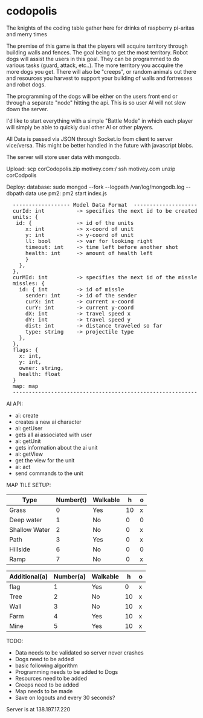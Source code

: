 # codopolis
The knights of the coding table gather here for drinks of raspberry pi-aritas and merry times

The premise of this game is that the players will acquire territory through building walls and fences. The goal being to get the most territory. Robot dogs will assist the users in this goal. They can be programmed to do various tasks (guard, attack, etc..). The more territory you accquire the more dogs you get. There will also be "creeps", or random animals out there and resources you harvest to support your building of walls and fortresses and robot dogs.

The programming of the dogs will be either on the users front end or through a separate "node" hitting the api. This is so user AI will not slow down the server.

I'd like to start everything with a simple "Battle Mode" in which each player will simply be able to quickly dual other AI or other players.

All Data is passed via JSON through Socket.io from client to server vice/versa. This might be better handled in the future with javascript blobs.

The server will store user data with mongodb.

Upload:
scp corCodopolis.zip motivey.com:/
ssh motivey.com
unzip corCodpolis

Deploy:
database: sudo mongod --fork --logpath /var/log/mongodb.log --dbpath data
use pm2:
  pm2 start index.js

<pre>
  ------------------ Model Data Format  ----------------------
  curId: int          -> specifies the next id to be created by new player
  units: {
   id: {              -> id of the units
      x: int          -> x-coord of unit
      y: int          -> y-coord of unit
      ll: bool        -> var for looking right
      timeout: int    -> time left before another shot
      health: int     -> amount of health left
      }
    },
  },
  curMId: int         -> specifies the next id of the missles
  missles: {
    id: { int         -> id of missle
      sender: int     -> id of the sender
      curX: int       -> current x-coord
      curY: int       -> current y-coord
      dX: int         -> travel speed x
      dY: int         -> travel speed y
      dist: int       -> distance traveled so far
      type: string    -> projectile type
    },
  },
  flags: {
    x: int,
    y: int,
    owner: string,
    health: float
  }
  map: map
  ----------------------------------------------------------
</pre>

AI API:

* ai: create
 * creates a new ai character
* ai: getUser
 * gets all ai associated with user
* ai: getUnit
 * gets information about the ai unit
* ai: getView
 * get the view for the unit
* ai: act
 * send commands to the unit


MAP TILE SETUP:


|Type             |Number(t)     |Walkable      |h       |o    |
|-----------------|--------------|--------------|--------|-----|
|Grass            |0             |Yes           |10      |x    |
|Deep water       |1             |No            |0       |0    |
|Shallow Water    |2             |No            |0       |x    |
|Path             |3             |Yes           |0       |x    |
|Hillside         |6             |No            |0       |0    |
|Ramp             |7             |No            |0       |x    |

|Additional(a)    |Number(a)     |Walkable      |h       |o    |
|-----------------|--------------|--------------|--------|-----|
|flag             |1             |Yes           |0       |x    |
|Tree             |2             |No            |10      |x    |
|Wall             |3             |No            |10      |x    |
|Farm             |4             |Yes           |10      |x    |
|Mine             |5             |Yes           |10      |x    |

TODO:

* Data needs to be validated so server never crashes
* Dogs need to be added
* basic following algorithm
* Programming needs to be added to Dogs
* Resources need to be added
* Creeps need to be added
* Map needs to be made
* Save on logouts and every 30 seconds?

Server is at 138.197.17.220
